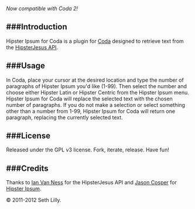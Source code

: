 _Now compatible with Coda 2!_

###Introduction
---

Hipster Ipsum for Coda is a plugin for [Coda][] designed to retrieve text from the [HipsterJesus API][].

[Coda]: http://panic.com/coda/
[HipsterJesus API]: http://hipsterjesus.com/

###Usage
---

In Coda, place your cursor at the desired location and type the number of paragraphs of Hipster Ipsum you'd like (1-99). Then select the number and choose either Hipster Latin or Hipster Centric from the Hipster Ipsum menu. Hipster Ipsum for Coda will replace the selected text with the chosen number of paragraphs. If you do not make a selection or select something other than a number from 1-99, Hipster Ipsum for Coda will return one paragraph, replacing the currently selected text.

###License
----

Released under the GPL v3 license. Fork, iterate, release. Have fun!

###Credits
----

Thanks to [Ian Van Ness][] for the HipsterJesus API and [Jason Cosper][] for [Hipster Ipsum][].

[Ian Van Ness]: http://ianvanness.com/
[Jason Cosper]: http://jasoncosper.com/
[Hipster Ipsum]: http://hipsteripsum.me/

&copy; 2011-2012 Seth Lilly.
